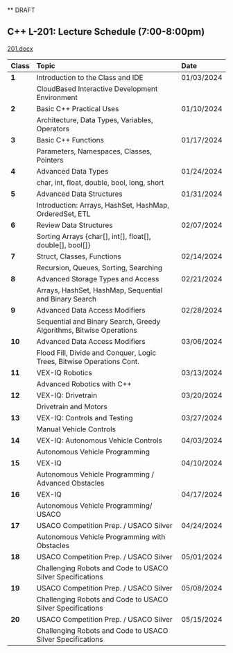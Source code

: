 ** DRAFT 

## C++ 	L-201: Lecture Schedule (7:00-8:00pm)

[201.docx](https://github.com/ions29/cpp-reading-material/files/13391157/201.docx)



| Class      | Topic | Date |
| :---        |    :--------| :--------|
| **1** | Introduction to the Class and IDE 	| 01/03/2024 |
| | CloudBased Interactive Development Environment |
| **2** | Basic C++ Practical Uses | 01/10/2024 |
| | Architecture, Data Types, Variables, Operators |
| **3** | Basic C++ Functions | 01/17/2024 |
| | Parameters, Namespaces, Classes, Pointers |
| **4** |  Advanced Data Types | 01/24/2024 |
| | char, int, float, double, bool, long, short |
| **5** | Advanced Data Structures | 01/31/2024|
| | Introduction: Arrays, HashSet, HashMap, OrderedSet, ETL |
| **6** | Review Data Structures | 02/07/2024 |
| |  Sorting Arrays {char[], int[], float[], double[], bool[]} |
| **7** |	Struct, Classes, Functions | 02/14/2024 |
| | Recursion, Queues, Sorting, Searching |
| **8** | Advanced Storage Types and Access | 02/21/2024 |
| | Arrays, HashSet, HashMap, Sequential and Binary Search |
| **9** | Advanced Data Access Modifiers| 02/28/2024 |
| | Sequential and Binary Search, Greedy Algorithms, Bitwise Operations |
| **10** | Advanced Data Access Modifiers | 03/06/2024 |
| | Flood Fill, Divide and Conquer, Logic Trees, Bitwise Operations Cont. |
| **11** | VEX-IQ Robotics | 03/13/2024 |
| | Advanced Robotics with C++ |
| **12** | VEX-IQ:  Drivetrain | 03/20/2024 |
| | Drivetrain and Motors |
| **13** | VEX-IQ: Controls and Testing | 03/27/2024 |
| |  Manual Vehicle Controls |
| **14** | VEX-IQ: Autonomous Vehicle Controls | 04/03/2024 |
| |  Autonomous Vehicle Programming |
| **15** | VEX-IQ | 04/10/2024 |
| |  Autonomous Vehicle Programming / Advanced Obstacles |
| **16** | VEX-IQ | 04/17/2024 |
| |  Autonomous Vehicle Programming/ USACO |
| **17** | USACO Competition Prep. / USACO Silver | 04/24/2024 |
| |  Autonomous Vehicle Programming with Obstacles |
| **18** | USACO Competition Prep. / USACO Silver | 05/01/2024 |
| |   Challenging Robots and Code to USACO Silver Specifications |
| **19** | USACO Competition Prep. / USACO Silver | 05/08/2024 |
| |   Challenging Robots and Code to USACO Silver Specifications |
| **20** | USACO Competition Prep. / USACO Silver | 05/15/2024 |
| |  Challenging Robots and Code to USACO Silver Specifications |


